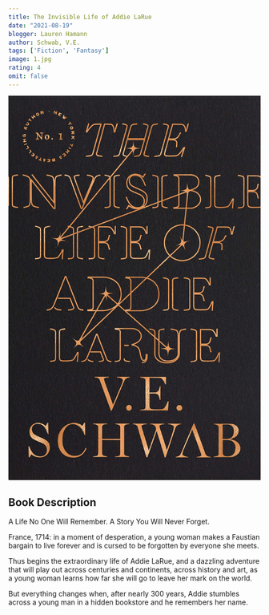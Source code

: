 ```yaml
---
title: The Invisible Life of Addie LaRue
date: "2021-08-19"
blogger: Lauren Hamann
author: Schwab, V.E.
tags: ['Fiction', 'Fantasy']
image: 1.jpg
rating: 4
omit: false
---
```


![Book Cover](1.jpg)

## Book Description

A Life No One Will Remember. A Story You Will Never Forget.

France, 1714: in a moment of desperation, a young woman makes a Faustian bargain to live forever and is cursed to be forgotten by everyone she meets.

Thus begins the extraordinary life of Addie LaRue, and a dazzling adventure that will play out across centuries and continents, across history and art, as a young woman learns how far she will go to leave her mark on the world.

But everything changes when, after nearly 300 years, Addie stumbles across a young man in a hidden bookstore and he remembers her name.
